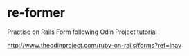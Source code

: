 # re-former

Practise on Rails Form following Odin Project tutorial

http://www.theodinproject.com/ruby-on-rails/forms?ref=lnav
